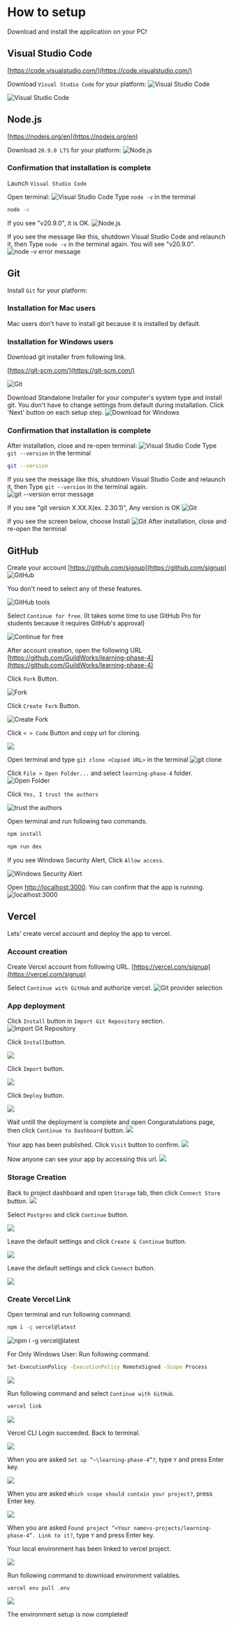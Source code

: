 # How to setup

Download and install the application on your PC!

## Visual Studio Code

[https://code.visualstudio.com/](https://code.visualstudio.com/)

Download `Visual Studio Code` for your platform:
![Visual Studio Code](./images/1/1.png)

![Visual Studio Code](./images/1/2.png)

## Node.js

[https://nodejs.org/en](https://nodejs.org/en)

Download `20.9.0 LTS` for your platform:
![Node.js](./images/1/4.png)


<!-- ![](images/1/2023-11-17-07-11-52.png)
![](images/1/2023-11-17-07-12-35.png) -->

### Confirmation that installation is complete

Launch `Visual Studio Code`

Open terminal:
![Visual Studio Code](./images/1/3.png)
Type `node -v` in the terminal

```bash
node -v
```

If you see "v20.9.0", it is OK.
![Node.js](./images/1/5.png)

If you see the message like this, shutdown Visual Studio Code and relaunch it, then Type `node -v` in the terminal again. You will see  "v20.9.0".
![node -v error message](images/1/2023-11-17-07-16-12.png)

## Git

Install `Git` for your platform:

### Installation for Mac users
Mac users don't have to install git because it is installed by default.

### Installation for Windows users
Download git installer from following link.

[https://git-scm.com/](https://git-scm.com/)


![Git](images/1/2023-11-17-07-26-17.png)

Download Standalone Installer for your computer's system type and install git.
You don't have to change settings from default during installation. Click 'Next' button on each setup step.
![Download for Windows](images/1/2023-11-17-07-34-48.png)

<!-- ![](images/1/2023-11-17-07-38-27.png)
![](images/1/2023-11-17-07-39-19.png)
![](images/1/2023-11-17-07-39-43.png)
![](images/1/2023-11-17-07-40-40.png)
![](images/1/2023-11-17-07-40-54.png)
![](images/1/2023-11-17-07-41-23.png)
![](images/1/2023-11-17-07-42-37.png)
![](images/1/2023-11-17-07-42-58.png)
![](images/1/2023-11-17-07-43-20.png)
![](images/1/2023-11-17-07-43-34.png)
![](images/1/2023-11-17-07-45-34.png) -->

### Confirmation that installation is complete

After installation, close and re-open terminal:
![Visual Studio Code](./images/1/3.png)
Type `git --version` in the terminal

```bash
git --version
```

If you see the message like this, shutdown Visual Studio Code and relaunch it, then Type `git --version` in the terminal again.
![git --version error message](images/1/2023-11-17-07-47-26.png)

If you see "git version X.XX.X(ex. 2.30.1)", Any version is OK
![Git](./images/1/6.png)

If you see the screen below, choose Install
![Git](./images/1/7.png)
After installation, close and re-open the terminal

## GitHub

Create your account
[https://github.com/signup](https://github.com/signup)
![GitHub](./images/1/9.png)

<!-- ![GitHub Signup](images/1/2023-11-17-07-57-37.png) -->
<!-- ![Questions from GitHub](images/1/2023-11-17-07-58-59.png) -->

You don't need to select any of these features.

![GitHub tools](images/1/2023-11-17-08-02-10.png)

Select `Continue for free`. (It takes some time to use GitHub Pro for students because it requires GitHub's approval)

![Continue for free](images/1/2023-11-17-08-13-53.png)

After account creation, open the following URL
[https://github.com/GuildWorks/learning-phase-4](https://github.com/GuildWorks/learning-phase-4)

Click `Fork` Button.

![Fork](images/1/2023-11-17-07-53-05.png)

Click `Create Fork` Button.

![Create Fork](images/1/2023-11-17-08-25-16.png)

Click `< > Code` Button and copy url for cloning.
<!-- HTTPSのURLを使えばSSHキーの設定は必要なさそう -->
![](images/1/2023-11-17-08-27-02.png)

Open terminal and type `git clone <Copied URL>` in the terminal
![git clone](images/1/2023-11-17-08-37-07.png)

Click `File > Open Folder...` and select `learning-phase-4` folder.
![Open Folder](images/1/2023-11-17-08-40-25.png)
<!-- ![](images/1/2023-11-17-08-38-57.png) -->


Click `Yes, I trust the authors`

![trust the authors](images/1/2023-11-17-08-39-34.png)

Open terminal and run following two commands.
```bash
npm install
```

```bash
npm run dev
```

If you see Windows Security Alert, Click `Allow access`.

![Windows Security Alert](images/1/2023-11-17-08-48-59.png)

Open [http://localhost:3000](http://localhost:3000).
You can confirm that the app is running.
![localhost:3000](images/1/2023-11-17-08-53-44.png)


## Vercel
Lets' create vercel account and deploy the app to vercel.

### Account creation
Create Vercel account from following URL.
[https://vercel.com/signup](https://vercel.com/signup)

Select `Continue with GitHub` and authorize vercel.
![Git provider selection](images/1/2023-11-17-09-03-16.png)

### App deployment
Click `Install` button in `Import Git Repository` section.
![Import Git Repository](images/1/2023-11-17-09-10-23.png)

Click `Install`button.

![](images/1/2023-11-17-09-11-04.png)

Click `Import` button.

![](images/1/2023-11-17-09-11-40.png)

Click `Deploy` button.

![](images/1/2023-11-17-09-12-38.png)

Wait untill the deployment is complete and open Conguratulations page, then click `Continue to Dashboard` button.
![](images/1/2023-11-17-09-15-04.png)

Your app has been published. Click `Visit` button to confirm.
![](images/1/2023-11-17-09-19-10.png)

Now anyone can see your app by accessing this url.
![](images/1/2023-11-17-09-22-47.png)


### Storage Creation
<!-- 参考: https://vercel.com/guides/nextjs-prisma-postgres#step-2-set-up-your-vercel-postgres-database -->
Back to project dashboard and open `Storage` tab, then click `Connect Store` button.
![](images/1/2023-11-17-09-24-06.png)

Select `Postgres` and click `Continue` button.

![](images/1/2023-11-17-09-26-20.png)

Leave the default settings and click `Create & Continue` button.

![](images/1/2023-11-17-09-30-08.png)

Leave the default settings and click `Connect` button.

![](images/1/2023-11-17-09-31-54.png)

### Create Vercel Link

Open terminal and run following command.
```bash
npm i -g vercel@latest
```
![npm i -g vercel@latest](images/1/2023-11-17-09-38-36.png)

For Only Windows User: Run following command.
```bash
Set-ExecutionPolicy -ExecutionPolicy RemoteSigned -Scope Process
```
![](images/1/2023-11-17-09-49-46.png)
<!-- Windowsでスクリプトが実行できない時の参考: https://qiita.com/ponsuke0531/items/4629626a3e84bcd9398f -->

Run following command and select `Continue with GitHub`.
```bash
vercel link
```
![](images/1/2023-11-17-09-53-56.png)

Vercel CLI Login succeeded. Back to terminal.

![](images/1/2023-11-17-09-54-25.png)

When you are asked `Set up “~\learning-phase-4”?`, type `Y` and press Enter key.

![](images/1/2023-11-17-09-56-40.png)

When you are asked `Which scope should contain your project?`, press Enter key.

![](images/1/2023-11-17-09-56-58.png)

When you are asked `Found project “<Your name>s-projects/learning-phase-4”. Link to it?`, type `Y` and press Enter key.

Your local environment has been linked to vercel project.

![](images/1/2023-11-17-10-06-05.png)

Run following command to download environment valiables.
```bash
vercel env pull .env
```
![](images/1/2023-11-17-10-07-54.png)


The environment setup is now completed!

<!-- WANT: どこかでVS Codeの拡張を入れるのもやっておきたい
extensions.json に指定しているもの -->
